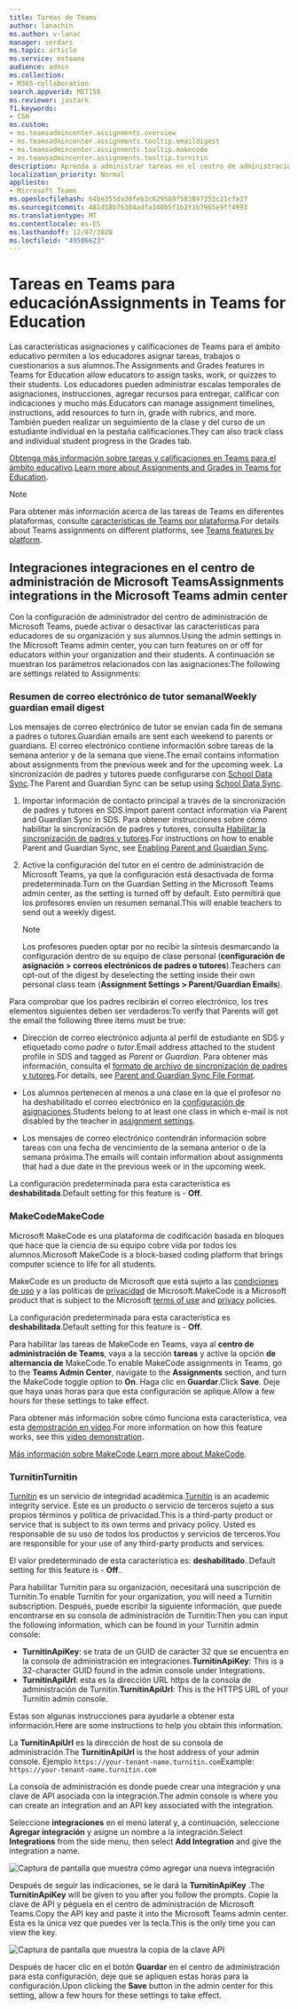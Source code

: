 ```yaml
---
title: Tareas de Teams
author: lanachin
ms.author: v-lanac
manager: serdars
ms.topic: article
ms.service: msteams
audience: admin
ms.collection:
- M365-collaboration
search.appverid: MET150
ms.reviewer: jastark
f1.keywords:
- CSH
ms.custom:
- ms.teamsadmincenter.assignments.overview
- ms.teamsadmincenter.assignments.tooltip.emaildigest
- ms.teamsadmincenter.assignments.tooltip.makecode
- ms.teamsadmincenter.assignments.tooltip.turnitin
description: Aprenda a administrar tareas en el centro de administración de Microsoft Teams en Teams para el ámbito educativo.
localization_priority: Normal
appliesto:
- Microsoft Teams
ms.openlocfilehash: 64be355da30feb3c629569f583897353c21cfa37
ms.sourcegitcommit: 481d18b76304adfa340b5f1b2f1b7965e9ff4993
ms.translationtype: MT
ms.contentlocale: es-ES
ms.lasthandoff: 12/07/2020
ms.locfileid: "49586623"
---
```

# <a name="assignments-in-teams-for-education"></a><span data-ttu-id="8359a-103">Tareas en Teams para educación</span><span class="sxs-lookup"><span data-stu-id="8359a-103">Assignments in Teams for Education</span></span>

<span data-ttu-id="8359a-104">Las características asignaciones y calificaciones de Teams para el ámbito educativo permiten a los educadores asignar tareas, trabajos o cuestionarios a sus alumnos.</span><span class="sxs-lookup"><span data-stu-id="8359a-104">The Assignments and Grades features in Teams for Education allow educators to assign tasks, work, or quizzes to their students.</span></span> <span data-ttu-id="8359a-105">Los educadores pueden administrar escalas temporales de asignaciones, instrucciones, agregar recursos para entregar, calificar con indicaciones y mucho más.</span><span class="sxs-lookup"><span data-stu-id="8359a-105">Educators can manage assignment timelines, instructions, add resources to turn in, grade with rubrics, and more.</span></span> <span data-ttu-id="8359a-106">También pueden realizar un seguimiento de la clase y del curso de un estudiante individual en la pestaña calificaciones.</span><span class="sxs-lookup"><span data-stu-id="8359a-106">They can also track class and individual student progress in the Grades tab.</span></span>

<span data-ttu-id="8359a-107">[Obtenga más información sobre tareas y calificaciones en Teams para el ámbito educativo](https://support.office.com/article/microsoft-teams-5aa4431a-8a3c-4aa5-87a6-b6401abea114?ui=en-US&rs=en-IE&ad=IE#ID0EAABAAA=Assignments).</span><span class="sxs-lookup"><span data-stu-id="8359a-107">[Learn more about Assignments and Grades in Teams for Education](https://support.office.com/article/microsoft-teams-5aa4431a-8a3c-4aa5-87a6-b6401abea114?ui=en-US&rs=en-IE&ad=IE#ID0EAABAAA=Assignments).</span></span>

> [!Note]
> <span data-ttu-id="8359a-108">Para obtener más información acerca de las tareas de Teams en diferentes plataformas, consulte [características de Teams por plataforma](https://support.microsoft.com/office/teams-features-by-platform-debe7ff4-7db4-4138-b7d0-fcc276f392d3).</span><span class="sxs-lookup"><span data-stu-id="8359a-108">For details about Teams assignments on different platforms, see [Teams features by platform](https://support.microsoft.com/office/teams-features-by-platform-debe7ff4-7db4-4138-b7d0-fcc276f392d3).</span></span>

## <a name="assignments-integrations-in-the-microsoft-teams-admin-center"></a><span data-ttu-id="8359a-109">Integraciones integraciones en el centro de administración de Microsoft Teams</span><span class="sxs-lookup"><span data-stu-id="8359a-109">Assignments integrations in the Microsoft Teams admin center</span></span>

<span data-ttu-id="8359a-110">Con la configuración de administrador del centro de administración de Microsoft Teams, puede activar o desactivar las características para educadores de su organización y sus alumnos.</span><span class="sxs-lookup"><span data-stu-id="8359a-110">Using the admin settings in the Microsoft Teams admin center, you can turn features on or off for educators within your organization and their students.</span></span> <span data-ttu-id="8359a-111">A continuación se muestran los parámetros relacionados con las asignaciones:</span><span class="sxs-lookup"><span data-stu-id="8359a-111">The following are settings related to Assignments:</span></span>

<span data-ttu-id="8359a-112"><a name="#bkemaildigest"> </a></span><span class="sxs-lookup"><span data-stu-id="8359a-112"><a name="#bkemaildigest"> </a></span></span>
### <a name="weekly-guardian-email-digest"></a><span data-ttu-id="8359a-113">Resumen de correo electrónico de tutor semanal</span><span class="sxs-lookup"><span data-stu-id="8359a-113">Weekly guardian email digest</span></span>


<span data-ttu-id="8359a-114">Los mensajes de correo electrónico de tutor se envían cada fin de semana a padres o tutores.</span><span class="sxs-lookup"><span data-stu-id="8359a-114">Guardian emails are sent each weekend to parents or guardians.</span></span> <span data-ttu-id="8359a-115">El correo electrónico contiene información sobre tareas de la semana anterior y de la semana que viene.</span><span class="sxs-lookup"><span data-stu-id="8359a-115">The email contains information about assignments from the previous week and for the upcoming week.</span></span> <span data-ttu-id="8359a-116">La sincronización de padres y tutores puede configurarse con [School Data Sync](https://docs.microsoft.com/schooldatasync/parent-contact-sync).</span><span class="sxs-lookup"><span data-stu-id="8359a-116">The Parent and Guardian Sync can be setup using [School Data Sync](https://docs.microsoft.com/schooldatasync/parent-contact-sync).</span></span>

1. <span data-ttu-id="8359a-117">Importar información de contacto principal a través de la sincronización de padres y tutores en SDS.</span><span class="sxs-lookup"><span data-stu-id="8359a-117">Import parent contact information via Parent and Guardian Sync in SDS.</span></span> <span data-ttu-id="8359a-118">Para obtener instrucciones sobre cómo habilitar la sincronización de padres y tutores, consulta [Habilitar la sincronización de padres y tutores](https://docs.microsoft.com/schooldatasync/parent-contact-sync#enabling-parent-and-guardian-sync).</span><span class="sxs-lookup"><span data-stu-id="8359a-118">For instructions on how to enable Parent and Guardian Sync, see [Enabling Parent and Guardian Sync](https://docs.microsoft.com/schooldatasync/parent-contact-sync#enabling-parent-and-guardian-sync).</span></span>

2. <span data-ttu-id="8359a-119">Active la configuración del tutor en el centro de administración de Microsoft Teams, ya que la configuración está desactivada de forma predeterminada.</span><span class="sxs-lookup"><span data-stu-id="8359a-119">Turn on the Guardian Setting in the Microsoft Teams admin center, as the setting is turned off by default.</span></span> <span data-ttu-id="8359a-120">Esto permitirá que los profesores envíen un resumen semanal.</span><span class="sxs-lookup"><span data-stu-id="8359a-120">This will enable teachers to send out a weekly digest.</span></span>

   > [!NOTE]
   > <span data-ttu-id="8359a-121">Los profesores pueden optar por no recibir la síntesis desmarcando la configuración dentro de su equipo de clase personal (**configuración de asignación > correos electrónicos de padres o tutores**).</span><span class="sxs-lookup"><span data-stu-id="8359a-121">Teachers can opt-out of the digest by deselecting the setting inside their own personal class team (**Assignment Settings > Parent/Guardian Emails**).</span></span>

<span data-ttu-id="8359a-122">Para comprobar que los padres recibirán el correo electrónico, los tres elementos siguientes deben ser verdaderos:</span><span class="sxs-lookup"><span data-stu-id="8359a-122">To verify that Parents will get the email the following three items must be true:</span></span>

 - <span data-ttu-id="8359a-123">Dirección de correo electrónico adjunta al perfil de estudiante en SDS y etiquetado como _padre_ o _tutor_.</span><span class="sxs-lookup"><span data-stu-id="8359a-123">Email address attached to the student profile in SDS and tagged as _Parent_ or _Guardian_.</span></span> <span data-ttu-id="8359a-124">Para obtener más información, consulta el [formato de archivo de sincronización de padres y tutores](https://docs.microsoft.com/schooldatasync/parent-contact-sync-file-format).</span><span class="sxs-lookup"><span data-stu-id="8359a-124">For details, see [Parent and Guardian Sync File Format](https://docs.microsoft.com/schooldatasync/parent-contact-sync-file-format).</span></span>

 - <span data-ttu-id="8359a-125">Los alumnos pertenecen al menos a una clase en la que el profesor no ha deshabilitado el correo electrónico en la [configuración de asignaciones](https://support.microsoft.com/office/adjust-assignment-settings-in-your-class-team-05bb3b89-1cdf-415a-b6c7-44add0376a77).</span><span class="sxs-lookup"><span data-stu-id="8359a-125">Students belong to at least one class in which e-mail is not disabled by the teacher in [assignment settings](https://support.microsoft.com/office/adjust-assignment-settings-in-your-class-team-05bb3b89-1cdf-415a-b6c7-44add0376a77).</span></span>

 - <span data-ttu-id="8359a-126">Los mensajes de correo electrónico contendrán información sobre tareas con una fecha de vencimiento de la semana anterior o de la semana próxima.</span><span class="sxs-lookup"><span data-stu-id="8359a-126">The emails will contain information about assignments that had a due date in the previous week or in the upcoming week.</span></span>

<span data-ttu-id="8359a-127">La configuración predeterminada para esta característica es **deshabilitada**.</span><span class="sxs-lookup"><span data-stu-id="8359a-127">Default setting for this feature is - **Off**.</span></span>


<span data-ttu-id="8359a-128"><a name="bkmakecode"> </a></span><span class="sxs-lookup"><span data-stu-id="8359a-128"><a name="bkmakecode"> </a></span></span>
### <a name="makecode"></a><span data-ttu-id="8359a-129">MakeCode</span><span class="sxs-lookup"><span data-stu-id="8359a-129">MakeCode</span></span>
<span data-ttu-id="8359a-130">Microsoft MakeCode es una plataforma de codificación basada en bloques que hace que la ciencia de su equipo cobre vida por todos los alumnos.</span><span class="sxs-lookup"><span data-stu-id="8359a-130">Microsoft MakeCode is a block-based coding platform that brings computer science to life for all students.</span></span> 

<span data-ttu-id="8359a-131">MakeCode es un producto de Microsoft que está sujeto a las [condiciones de uso](https://go.microsoft.com/fwlink/?LinkID=206977) y a las políticas de [privacidad](https://go.microsoft.com/fwlink/?LinkId=521839) de Microsoft.</span><span class="sxs-lookup"><span data-stu-id="8359a-131">MakeCode is a Microsoft product that is subject to the Microsoft [terms of use](https://go.microsoft.com/fwlink/?LinkID=206977) and [privacy](https://go.microsoft.com/fwlink/?LinkId=521839) policies.</span></span>

<span data-ttu-id="8359a-132">La configuración predeterminada para esta característica es **deshabilitada**.</span><span class="sxs-lookup"><span data-stu-id="8359a-132">Default setting for this feature is - **Off**.</span></span>

<span data-ttu-id="8359a-133">Para habilitar las tareas de MakeCode en Teams, vaya al **centro de administración de Teams**, vaya a la sección **tareas** y active la opción **de alternancia de** MakeCode.</span><span class="sxs-lookup"><span data-stu-id="8359a-133">To enable MakeCode assignments in Teams, go to the **Teams Admin Center**, navigate to the **Assignments** section, and turn the MakeCode toggle option to **On**.</span></span> <span data-ttu-id="8359a-134">Haga clic en **Guardar**.</span><span class="sxs-lookup"><span data-stu-id="8359a-134">Click **Save**.</span></span> <span data-ttu-id="8359a-135">Deje que haya unas horas para que esta configuración se aplique.</span><span class="sxs-lookup"><span data-stu-id="8359a-135">Allow a few hours for these settings to take effect.</span></span>

<span data-ttu-id="8359a-136">Para obtener más información sobre cómo funciona esta característica, vea esta [demostración en vídeo](https://makecode.com/blog/teams/teams-assignments).</span><span class="sxs-lookup"><span data-stu-id="8359a-136">For more information on how this feature works, see this [video demonstration](https://makecode.com/blog/teams/teams-assignments).</span></span>

<span data-ttu-id="8359a-137">[Más información sobre MakeCode](https://aka.ms/makecode).</span><span class="sxs-lookup"><span data-stu-id="8359a-137">[Learn more about MakeCode](https://aka.ms/makecode).</span></span>

<span data-ttu-id="8359a-138"><a name="#turnitin"> </a></span><span class="sxs-lookup"><span data-stu-id="8359a-138"><a name="#turnitin"> </a></span></span>
### <a name="turnitin"></a><span data-ttu-id="8359a-139">Turnitin</span><span class="sxs-lookup"><span data-stu-id="8359a-139">Turnitin</span></span>

<span data-ttu-id="8359a-140">[Turnitin](https://www.turnitin.com/) es un servicio de integridad académica.</span><span class="sxs-lookup"><span data-stu-id="8359a-140">[Turnitin](https://www.turnitin.com/) is an academic integrity service.</span></span> <span data-ttu-id="8359a-141">Este es un producto o servicio de terceros sujeto a sus propios términos y política de privacidad.</span><span class="sxs-lookup"><span data-stu-id="8359a-141">This is a third-party product or service that is subject to its own terms and privacy policy.</span></span> <span data-ttu-id="8359a-142">Usted es responsable de su uso de todos los productos y servicios de terceros.</span><span class="sxs-lookup"><span data-stu-id="8359a-142">You are responsible for your use of any third-party products and services.</span></span>

<span data-ttu-id="8359a-143">El valor predeterminado de esta característica es: **deshabilitado**..</span><span class="sxs-lookup"><span data-stu-id="8359a-143">Default setting for this feature is - **Off**..</span></span>

<span data-ttu-id="8359a-144">Para habilitar Turnitin para su organización, necesitará una suscripción de Turnitin.</span><span class="sxs-lookup"><span data-stu-id="8359a-144">To enable Turnitin for your organization, you will need a Turnitin subscription.</span></span> <span data-ttu-id="8359a-145">Después, puede escribir la siguiente información, que puede encontrarse en su consola de administración de Turnitin:</span><span class="sxs-lookup"><span data-stu-id="8359a-145">Then you can input the following information, which can be found in your Turnitin admin console:</span></span>

  * <span data-ttu-id="8359a-146">**TurnitinApiKey**: se trata de un GUID de carácter 32 que se encuentra en la consola de administración en integraciones.</span><span class="sxs-lookup"><span data-stu-id="8359a-146">**TurnitinApiKey**: This is a 32-character GUID found in the admin console under Integrations.</span></span>
  * <span data-ttu-id="8359a-147">**TurnitinApiUrl**: esta es la dirección URL https de la consola de administración de Turnitin.</span><span class="sxs-lookup"><span data-stu-id="8359a-147">**TurnitinApiUrl**: This is the HTTPS URL of your Turnitin admin console.</span></span>

<span data-ttu-id="8359a-148">Estas son algunas instrucciones para ayudarle a obtener esta información.</span><span class="sxs-lookup"><span data-stu-id="8359a-148">Here are some instructions to help you obtain this information.</span></span>

<span data-ttu-id="8359a-149">La **TurnitinApiUrl** es la dirección de host de su consola de administración.</span><span class="sxs-lookup"><span data-stu-id="8359a-149">The **TurnitinApiUrl** is the host address of your admin console.</span></span>
<span data-ttu-id="8359a-150">Ejemplo `https://your-tenant-name.turnitin.com`</span><span class="sxs-lookup"><span data-stu-id="8359a-150">Example: `https://your-tenant-name.turnitin.com`</span></span>

<span data-ttu-id="8359a-151">La consola de administración es donde puede crear una integración y una clave de API asociada con la integración.</span><span class="sxs-lookup"><span data-stu-id="8359a-151">The admin console is where you can create an integration and an API key associated with the integration.</span></span>

<span data-ttu-id="8359a-152">Seleccione **integraciones** en el menú lateral y, a continuación, seleccione **Agregar integración** y asigne un nombre a la integración.</span><span class="sxs-lookup"><span data-stu-id="8359a-152">Select **Integrations** from the side menu, then select **Add Integration** and give the integration a name.</span></span>

![Captura de pantalla que muestra cómo agregar una nueva integración](./educationImages/Assignments_mopo_turnitin2.png)

<span data-ttu-id="8359a-154">Después de seguir las indicaciones, se le dará la **TurnitinApiKey** .</span><span class="sxs-lookup"><span data-stu-id="8359a-154">The **TurnitinApiKey** will be given to you after you follow the prompts.</span></span> <span data-ttu-id="8359a-155">Copie la clave de API y péguela en el centro de administración de Microsoft Teams.</span><span class="sxs-lookup"><span data-stu-id="8359a-155">Copy the API key and paste it into the Microsoft Teams admin center.</span></span>  <span data-ttu-id="8359a-156">Esta es la única vez que puedes ver la tecla.</span><span class="sxs-lookup"><span data-stu-id="8359a-156">This is the only time you can view the key.</span></span>

![Captura de pantalla que muestra la copia de la clave API](./educationImages/Assignments_mopo_turnitin3.png)

<span data-ttu-id="8359a-158">Después de hacer clic en el botón **Guardar** en el centro de administración para esta configuración, deje que se apliquen estas horas para la configuración.</span><span class="sxs-lookup"><span data-stu-id="8359a-158">Upon clicking the **Save** button in the admin center for this setting, allow a few hours for these settings to take effect.</span></span>


